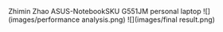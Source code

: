 Zhimin Zhao
ASUS-NotebookSKU G551JM
personal laptop
![](images/performance analysis.png)
![](images/final result.png)
